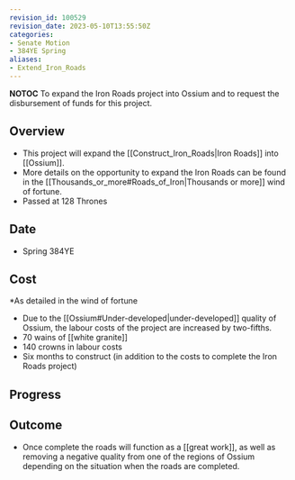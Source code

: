 ```yaml
---
revision_id: 100529
revision_date: 2023-05-10T13:55:50Z
categories:
- Senate Motion
- 384YE Spring
aliases:
- Extend_Iron_Roads
---
```



__NOTOC__
To expand the Iron Roads project into Ossium and to request the disbursement of funds for this project. 
## Overview
* This project will expand the [[Construct_Iron_Roads|Iron Roads]] into [[Ossium]]. 
* More details on the opportunity to expand the Iron Roads can be found in the [[Thousands_or_more#Roads_of_Iron|Thousands or more]] wind of fortune. 
* Passed at 128 Thrones
## Date
* Spring 384YE
## Cost
*As detailed in the wind of fortune
* Due to the [[Ossium#Under-developed|under-developed]] quality of Ossium, the labour costs of the project are increased by two-fifths. 
* 70 wains of [[white granite]]
* 140 crowns in labour costs
* Six months to construct (in addition to the costs to complete the Iron Roads project)
## Progress


## Outcome
* Once complete the roads will function as a [[great work]], as well as removing a negative quality from one of the regions of Ossium depending on the situation when the roads are completed.